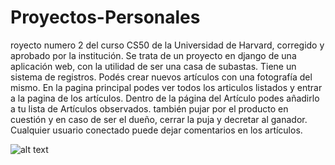 # Proyectos-Personales
royecto numero 2 del curso CS50 de la Universidad de Harvard, corregido y aprobado por la institución. 
Se trata de un proyecto en django de una aplicación web, con la utilidad de ser una casa de subastas. Tiene un sistema de registros.
Podés crear nuevos artículos con una fotografía del mismo.
En la pagina principal podes ver todos los articulos listados y entrar a la pagina de los artículos. Dentro de la página del Artículo podes añadirlo a tu lista de Artículos observados.
también pujar por el producto en cuestión y en caso de ser el dueño, cerrar la puja y decretar al ganador. Cualquier usuario conectado puede dejar comentarios en los artículos. 


![alt text](https://media.discordapp.net/attachments/786229609971580982/786238950708740136/unknown.png)

